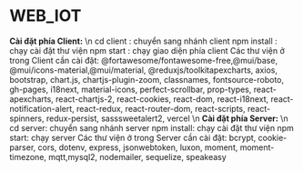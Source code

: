 # WEB_IOT
**Cài đặt phía Client:**
\n
cd client : chuyển sang nhánh client 
npm install : chạy cài đặt thư viện
npm start : chạy giao diện phía client
Các thư viện ở trong Client cần cài đặt: @fortawesome/fontawesome-free,@mui/base, @mui/icons-material,@mui/material, @reduxjs/toolkitapexcharts, axios, bootstrap, chart.js, chartjs-plugin-zoom, classnames, fontsource-roboto, gh-pages, i18next, material-icons, perfect-scrollbar, prop-types, react-apexcharts, react-chartjs-2, react-cookies, react-dom, react-i18next, react-notification-alert, react-redux, react-router-dom, react-scripts, react-spinners, redux-persist, sasssweetalert2, vercel
\n
**Cài đặt phía Server:**
\n
cd server: chuyển sang nhánh server
npm install: chạy cài đặt thư viện
npm start: chạy server
Các thư viện ở trong Server cần cài đặt: bcrypt, cookie-parser, cors, dotenv, express, jsonwebtoken, luxon, moment, moment-timezone, mqtt,mysql2, nodemailer, sequelize, speakeasy

